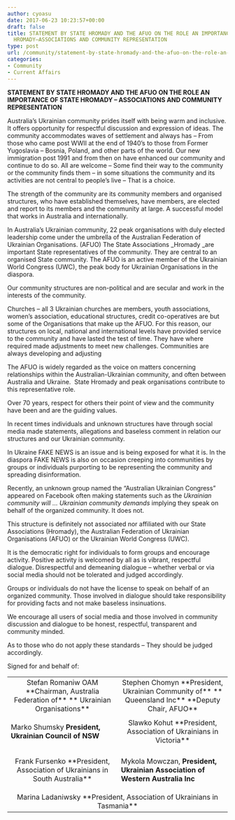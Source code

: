 ```yaml
---
author: cyoasu
date: 2017-06-23 10:23:57+00:00
draft: false
title: STATEMENT BY STATE HROMADY AND THE AFUO ON THE ROLE AN IMPORTANCE OF STATE
  HROMADY–ASSOCIATIONS AND COMMUNITY REPRESENTATION
type: post
url: /community/statement-by-state-hromady-and-the-afuo-on-the-role-an-importance-of-state-hromady-associations-and-community-representation/
categories:
- Community
- Current Affairs
---
```


**STATEMENT BY STATE HROMADY AND THE AFUO ON THE ROLE AN IMPORTANCE OF STATE HROMADY – ASSOCIATIONS AND COMMUNITY REPRESENTATION**


Australia’s Ukrainian community prides itself with being warm and inclusive. It offers opportunity for respectful discussion and expression of ideas. The community accommodates waves of settlement and always has – From those who came post WWII at the end of 1940’s to those from Former Yugoslavia – Bosnia, Poland, and other parts of the world. Our new immigration post 1991 and from then on have enhanced our community and continue to do so. All are welcome – Some find their way to the community or the community finds them – in some situations the community and its activities are not central to people’s live – That is a choice.

The strength of the community are its community members and organised structures, who have established themselves, have members, are elected and report to its members and the community at large. A successful model that works in Australia and internationally.

In Australia’s Ukrainian community, 22 peak organisations with duly elected leadership come under the umbrella of the Australian Federation of Ukrainian Organisations. (AFUO) The State Associations _Hromady _are important State representatives of the community. They are central to an organised State community. The AFUO is an active member of the Ukrainian World Congress (UWC), the peak body for Ukrainian Organisations in the diaspora.

Our community structures are non-political and are secular and work in the interests of the community.

Churches – all 3 Ukrainian churches are members, youth associations, women’s association, educational structures, credit co-operatives are but some of the Organisations that make up the AFUO. For this reason, our structures on local, national and international levels have provided service to the community and have lasted the test of time. They have where required made adjustments to meet new challenges. Communities are always developing and adjusting

The AFUO is widely regarded as the voice on matters concerning relationships within the Australian-Ukrainian community, and often between Australia and Ukraine.  State Hromady and peak organisations contribute to this representative role.

Over 70 years, respect for others their point of view and the community have been and are the guiding values.

In recent times individuals and unknown structures have through social media made statements, allegations and baseless comment in relation our structures and our Ukrainian community.

In Ukraine FAKE NEWS is an issue and is being exposed for what it is. In the diaspora FAKE NEWS is also on occasion creeping into communities by groups or individuals purporting to be representing the community and spreading disinformation.

Recently, an unknown group named the “Australian Ukrainian Congress” appeared on Facebook often making statements such as the _Ukrainian community will … Ukrainian community demands_ implying they speak on behalf of the organized community. It does not.

This structure is definitely not associated nor affiliated with our State Associations (Hromady), the Australian Federation of Ukrainian Organisations (AFUO) or the Ukrainian World Congress (UWC).

It is the democratic right for individuals to form groups and encourage activity. Positive activity is welcomed by all as is vibrant, respectful dialogue. Disrespectful and demeaning dialogue – whether verbal or via social media should not be tolerated and judged accordingly.

Groups or individuals do not have the license to speak on behalf of an organized community. Those involved in dialogue should take responsibility for providing facts and not make baseless insinuations.

We encourage all users of social media and those involved in community discussion and dialogue to be honest, respectful, transparent and community minded.

As to those who do not apply these standards – They should be judged accordingly.

Signed for and behalf of:
<table width="100%" >
<tbody >
<tr >

<td width="50%" style="text-align: center;" >Stefan Romaniw OAM
**Chairman, Australia Federation of**
** Ukrainian Organisations**
</td>

<td width="50%" style="text-align: center;" >Stephen Chomyn
**President, Ukrainian Community of**
** Queensland Inc**
**Deputy Chair, AFUO**
</td>
</tr>
<tr >

<td width="50%" >


Marko Shumsky
**President, Ukrainian Council of NSW**



</td>

<td style="text-align: center;" >Slawko Kohut
**President, Association of Ukrainians in
Victoria**
</td>
</tr>
<tr >

<td style="text-align: center;" >Frank Fursenko
**President, Association of Ukrainians in
South Australia**
</td>

<td >


Mykola Mowczan,
**President, Ukrainian Association of
Western Australia Inc**



</td>
</tr>
<tr >

<td colspan="2" style="text-align: center;" >Marina Ladaniwsky
**President, Association of Ukrainians in Tasmania**
</td>
</tr>
</tbody>
</table>
